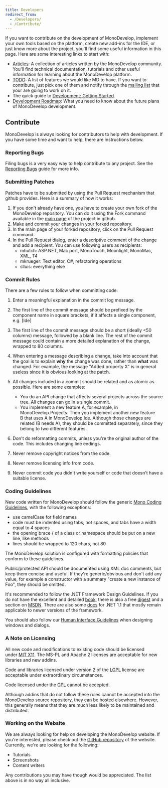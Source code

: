 ```yaml
---
title: Developers
redirect_from:
  - /Developers/
  - /Contribute/
---
```


If you want to contribute on the development of MonoDevelop, implement your own tools based on the platform, create new add-ins for the IDE, or just know more about the project, you'll find some useful information in this page. Here are some interesting links to start with:

-   [Articles](/developers/articles/ "Developers/Articles"): A collection of articles written by the MonoDevelop community. You'll find technical documentation, tutorials and other useful information for learning about the MonoDevelop platform.
-   [TODO](/archived/developers/todo/ "Developers/TODO"): A list of features we would like MD to have. If you want to contribute, just pick one of them and notify through the [mailing list](http://lists.ximian.com/mailman/listinfo/monodevelop-list "http://lists.ximian.com/mailman/listinfo/monodevelop-list") that your are going to work on it.
-   The quick guide to [Development: Getting Started](/developers/articles/development-getting-started/ "Developers/Development:_Getting_Started").
-   [Development Roadmap](/archived/developers/roadmap/ "Developers/Development_Roadmap"): What you need to know about the future plans of MonoDevelop development.

Contribute
----------

MonoDevelop is always looking for contributors to help with development. If you have some time and want to help, there are instructions below.

### Reporting Bugs

Filing bugs is a very easy way to help contribute to any project. See the [Reporting Bugs](/help/reporting-bugs/) guide for more info.

### Submitting Patches

Patches have to be submitted by using the Pull Request mechanism that github provides. Here is a summary of how it works:

1.  If you don't already have one, you have to create your own fork of the MonoDevelop repository. You can do it using the Fork command available in the [main page](http://github.com/mono/monodevelop "http://github.com/mono/monodevelop") of the project in github.
2.  Make and commit your changes in your forked repository.
3.  In the main page of your forked repository, click on the Pull Request command.
4.  In the Pull Request dialog, enter a descriptive comment of the change and add a recipient. You can use following users as recipients:
    -   mhutch: ASP.NET, Mac port, MonoTouch, Moonlight, MonoMac, XML, T4
    -   mkrueger: Text editor, C#, refactoring operations
    -   slluis: everything else 

### Commit Rules

There are a few rules to follow when committing code:

1.  Enter a meaningful explanation in the commit log message.
2.  The first line of the commit message should be prefixed by the component name in square brackets, if it affects a single component, e.g. [Ide]
3.  The first line of the commit message should be a short (ideally \<50 columns) message, followed by a blank line. The rest of the commit message could contain a more detailed explanation of the change, wrapped to 80 columns.
4.  When entering a message describing a change, take into account that the goal is to explain **why** the change was done, rather than **what** was changed. For example, the message "Added property X" is in general useless since it is obvious looking at the patch.
5.  All changes included in a commit should be related and as atomic as possible. Here are some examples:
    -   You do an API change that affects several projects across the source tree. All changes can go in a single commit.
    -   You implement a new feature A, for example, in MonoDevelop.Projects. Then you implement another new feature B that uses A in MonoDevelop.Ide. Although those changes are related (B needs A), they should be committed separately, since they belong to two different features.

6.  Don't do reformatting commits, unless you're the original author of the code. This includes changing line endings.
7.  Never remove copyright notices from the code.
8.  Never remove licensing info from code.
9.  Never commit code you didn't write yourself or code that doesn't have a suitable license.

### Coding Guidelines

New code written for MonoDevelop should follow the generic [Mono Coding Guidelines](http://www.mono-project.com/Coding_Guidelines "http://www.mono-project.com/Coding_Guidelines"), with the following exceptions:

-   use camelCase for field names
-   code must be indented using tabs, not spaces, and tabs have a width equal to 4 spaces
-   the opening brace { of a class or namespace should be put on a new line, like methods
-   lines should be wrapped to 120 chars, not 80

The MonoDevelop solution is configured with formatting policies that conform to these guidelines.

Public/protected API should be documented using XML doc comments, but keep them concise and useful. If they're generic/obvious and don't add any value, for example a constructor with a summary "create a new instance of Foo", they should be omitted.

It's recommended to follow the .NET Framework Design Guidelines. If you do not have the excellent and detailed [book](http://www.amazon.com/dp/0321545613 "http://www.amazon.com/dp/0321545613"), there is also a free [digest](http://blogs.msdn.com/b/kcwalina/archive/2008/04/09/fdgdigest.aspx "http://blogs.msdn.com/b/kcwalina/archive/2008/04/09/fdgdigest.aspx") and a section on [MSDN](http://msdn.microsoft.com/en-us/library/ms229042.aspx "http://msdn.microsoft.com/en-us/library/ms229042.aspx"). There are also some [docs](http://msdn.microsoft.com/en-us/library/czefa0ke(v=vs.71).aspx "http://msdn.microsoft.com/en-us/library/czefa0ke(v=vs.71).aspx") for .NET 1.1 that mostly remain applicable to newer versions of the framework.

You should also follow our [Human Interface Guidelines](/developers/articles/human-interface-guidelines/ "Developers/Articles/Human_Interface_Guidelines") when designing windows and dialogs.

### A Note on Licensing

All new code and modifications to existing code should be licensed under [MIT X11](http://www.opensource.org/licenses/mit-license.php "http://www.opensource.org/licenses/mit-license.php"). The MS-PL and Apache 2 licenses are acceptable for new libraries and new addins.

Code and libraries licensed under version 2 of the [LGPL](http://www.opensource.org/licenses/lgpl-license.php "http://www.opensource.org/licenses/lgpl-license.php") license are acceptable under extraordinary circumstances.

Code licensed under the [GPL](http://www.opensource.org/licenses/gpl-license.php "http://www.opensource.org/licenses/gpl-license.php") cannot be accepted.

Although addins that do not follow these rules cannot be accepted into the MonoDevelop source repository, they can be hosted elsewhere. However, this generally means that they are much less likely to be maintained and distributed.

### Working on the Website

We are always looking for help on developing the MonoDevelop website. If you're interested, please check out the [GitHub repository](https://github.com/mono/md-website) of the website. Currently, we're are looking for the following:

-   Tutorials
-   Screenshots
-   Content writers

Any contributions you may have though would be appreciated. The list above is in no way all inclusive.
